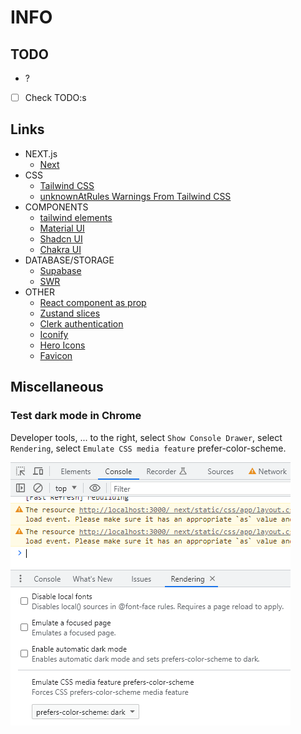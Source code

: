 # INFO

## TODO

- ?
- [ ] Check TODO:s

## Links

- NEXT.js
  - [Next](https://nextjs.org/)
- CSS
  - [Tailwind CSS](https://tailwindcss.com/)
  - [unknownAtRules Warnings From Tailwind CSS](https://www.codeconcisely.com/posts/tailwind-css-unknown-at-rules/)
- COMPONENTS
  - [tailwind elements](https://tailwind-elements.com/)
  - [Material UI](https://mui.com/material-ui/)
  - [Shadcn UI](https://ui.shadcn.com/)
  - [Chakra UI](https://chakra-ui.com/)
- DATABASE/STORAGE
  - [Supabase](https://supabase.com/)
  - [SWR](https://swr.vercel.app/)
- OTHER
  - [React component as prop](https://www.developerway.com/posts/react-component-as-prop-the-right-way)
  - [Zustand slices](https://github.com/pmndrs/zustand/blob/main/docs/guides/slices-pattern.md)
  - [Clerk authentication](https://clerk.com/)
  - [Iconify](https://iconify.design/)
  - [Hero Icons](https://heroicons.com/)
  - [Favicon](https://realfavicongenerator.net/)

## Miscellaneous

### Test dark mode in Chrome

Developer tools, ... to the right, select `Show Console Drawer`, select `Rendering`, select `Emulate CSS media feature` prefer-color-scheme.

![Test dark mode in Chrome](./doc/test-dark-mode-in-chrome.png)
